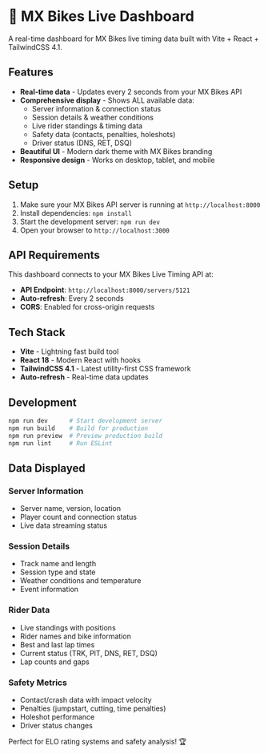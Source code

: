 # 🏁 MX Bikes Live Dashboard

A real-time dashboard for MX Bikes live timing data built with Vite + React + TailwindCSS 4.1.

## Features

- **Real-time data** - Updates every 2 seconds from your MX Bikes API
- **Comprehensive display** - Shows ALL available data:
  - Server information & connection status
  - Session details & weather conditions  
  - Live rider standings & timing data
  - Safety data (contacts, penalties, holeshots)
  - Driver status (DNS, RET, DSQ)
- **Beautiful UI** - Modern dark theme with MX Bikes branding
- **Responsive design** - Works on desktop, tablet, and mobile

## Setup

1. Make sure your MX Bikes API server is running at `http://localhost:8000`
2. Install dependencies: `npm install`
3. Start the development server: `npm run dev`
4. Open your browser to `http://localhost:3000`

## API Requirements

This dashboard connects to your MX Bikes Live Timing API at:
- **API Endpoint**: `http://localhost:8000/servers/5121`
- **Auto-refresh**: Every 2 seconds
- **CORS**: Enabled for cross-origin requests

## Tech Stack

- **Vite** - Lightning fast build tool
- **React 18** - Modern React with hooks
- **TailwindCSS 4.1** - Latest utility-first CSS framework
- **Auto-refresh** - Real-time data updates

## Development

```bash
npm run dev      # Start development server
npm run build    # Build for production
npm run preview  # Preview production build
npm run lint     # Run ESLint
```

## Data Displayed

### Server Information
- Server name, version, location
- Player count and connection status
- Live data streaming status

### Session Details
- Track name and length
- Session type and state
- Weather conditions and temperature
- Event information

### Rider Data
- Live standings with positions
- Rider names and bike information
- Best and last lap times
- Current status (TRK, PIT, DNS, RET, DSQ)
- Lap counts and gaps

### Safety Metrics
- Contact/crash data with impact velocity
- Penalties (jumpstart, cutting, time penalties)
- Holeshot performance
- Driver status changes

Perfect for ELO rating systems and safety analysis! 🏆